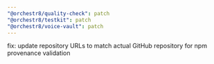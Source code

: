 ```yaml
---
"@orchestr8/quality-check": patch
"@orchestr8/testkit": patch
"@orchestr8/voice-vault": patch
---
```


fix: update repository URLs to match actual GitHub repository for npm provenance validation
